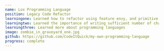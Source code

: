 ```yaml
---
name: Lox Programming Language
position: Legacy Code Refactor
learningone: Learned how to refactor using feature envy, and primitive obsession with Jetbrains Tooling
learningtwo: Learned the importance of writing sufficient number of characterization tests
learningthree: Learned more about programming languages
image: zombie_in_graveyard_one.jpg
github: https://github.com/CodeItQuick/my-own-programming-language
progress: complete
---
```

